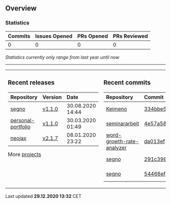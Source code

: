 ## Overview

### Statistics

<!-- statistics starts -->

| Commits | Issues Opened | PRs Opened | PRs Reviewed |
| :------ | :------------ | :--------- | :----------- |
| 0       | 0             | 0          | 0            |

<!-- statistics ends -->

_Statistics currently only range from last year until now_

---

<table><tr><td valign="top">

### Recent releases

<!-- recent_releases starts -->

| Repository                                                          | Version                                                                     | Date             |
| :------------------------------------------------------------------ | :-------------------------------------------------------------------------- | :--------------- |
| [segno](https://github.com/Keimeno/segno)                           | [v1.1.0](https://github.com/Keimeno/segno/releases/tag/v1.1.0)              | 30.08.2020 14:44 |
| [personal-portfolio](https://github.com/Keimeno/personal-portfolio) | [v1.1.0](https://github.com/Keimeno/personal-portfolio/releases/tag/v1.1.0) | 30.03.2020 01:49 |
| [neojax](https://github.com/Keimeno/neojax)                         | [v2.1.7](https://github.com/Keimeno/neojax/releases/tag/v2.1.7)             | 08.01.2020 23:22 |

<!-- recent_releases ends -->

More [projects](https://github.com/Keimeno?tab=repositories)

</td><td valign="top">

### Recent commits

<!-- recent_commits starts -->

| Repository                                                                        | Commit                                                                                                          | Date             |
| :-------------------------------------------------------------------------------- | :-------------------------------------------------------------------------------------------------------------- | :--------------- |
| [Keimeno](https://github.com/Keimeno/Keimeno)                                     | [334bbe5](https://github.com/Keimeno/Keimeno/commit/334bbe5b2ed26c517a5eab5a5da4efa945daae28)                   | 29.12.2020 13:31 |
| [seminararbeit](https://github.com/Keimeno/seminararbeit)                         | [4e57a58](https://github.com/Keimeno/seminararbeit/commit/4e57a58cfc068863231b56b75e33eee06354a9e8)             | 01.12.2020 00:32 |
| [word-growth-rate-analyzer](https://github.com/Keimeno/word-growth-rate-analyzer) | [da013ef](https://github.com/Keimeno/word-growth-rate-analyzer/commit/da013ef7dfb8d0dc86ca728bd3e7404192f047d8) | 15.09.2020 00:29 |
| [segno](https://github.com/Keimeno/segno)                                         | [291c398](https://github.com/Keimeno/segno/commit/291c39846a31f0be967d5bc3c27f9258364ca74a)                     | 30.08.2020 14:37 |
| [segno](https://github.com/Keimeno/segno)                                         | [54466ef](https://github.com/Keimeno/segno/commit/54466ef694259cbe5d3aeac8f6a3ed65fdea8978)                     | 30.08.2020 14:19 |

<!-- recent_commits ends -->

</td></tr></table>

<p>
Last updated 
<b>
<!-- last_updated starts -->
29.12.2020 13:32
<!-- last_updated ends -->
</b>
CET
</p>
